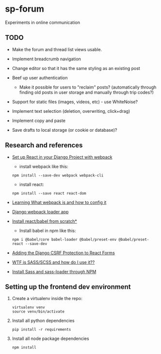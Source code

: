 # sp-forum
Experiments in online communication

## TODO

* Make the forum and thread list views usable.
* Implement breadcrumb navigation

* Change editor so that it has the same styling as an existing post

* Beef up user authentication
   * Make it possible for users to "reclaim" posts? (automatically through finding old posts in user storage and manually through trip codes?)

* Support for static files (images, videos, etc) - use WhiteNoise?

* Implement text selection (deletion, overwriting, click+drag)
* Implement copy and paste
* Save drafts to local storage (or cookie or database)?

## Research and references

* [Set up React in your Django Project with webpack](https://medium.com/uva-mobile-devhub/set-up-react-in-your-django-project-with-webpack-4fe1f8455396)
   * install webpack like this:
   ```
   npm install --save-dev webpack webpack-cli 
   ```

   * install react:
   ```
   npm install --save react react-dom
   ```
* [Learning What webpack is and how to config it](https://webpack.js.org/guides/getting-started/)
* [Django webpack loader app](https://github.com/owais/django-webpack-loader)
* [Install react/babel from scratch\*](https://www.valentinog.com/blog/babel/)
   * Install babel in npm like this:

   ```
   npm i @babel/core babel-loader @babel/preset-env @babel/preset-react --save-dev
   ```
* [Adding the Django CSRF Protection to React Forms](https://www.techiediaries.com/django-react-forms-csrf-axios)

* [WTF is SASS/SCSS and how do I use it??](https://marksheet.io/sass-scss-less.html)
* [Install Sass and sass-loader through NPM](https://www.npmjs.com/package/sass-loader)

## Setting up the frontend dev environment

1. Create a virtualenv inside the repo:

   ```
   virtualenv venv
   source venv/bin/activate
   ```

2. Install all python dependencies

   ```
   pip install -r requirements
   ```

3. Install all node package dependencies

   ```
   npm install
   ```
